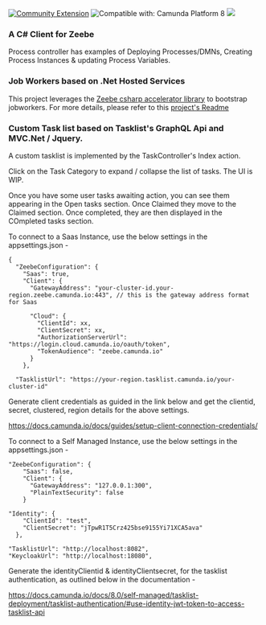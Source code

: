 [![Community Extension](https://img.shields.io/badge/Community%20Extension-An%20open%20source%20community%20maintained%20project-FF4700)](https://github.com/camunda-community-hub/community)
![Compatible with: Camunda Platform 8](https://img.shields.io/badge/Compatible%20with-Camunda%20Platform%208-0072Ce)
[![](https://img.shields.io/badge/Lifecycle-Incubating-blue)](https://github.com/Camunda-Community-Hub/community/blob/main/extension-lifecycle.md#incubating-)
### A C# Client for Zeebe

Process controller has examples of Deploying Processes/DMNs, Creating Process Instances & updating Process Variables.

### Job Workers based on .Net Hosted Services

This project leverages the [Zeebe csharp accelerator library](https://github.com/camunda-community-hub/zeebe-client-csharp-accelerator) to bootstrap jobworkers. For more details, please refer to this [project's Readme](https://github.com/camunda-community-hub/zeebe-client-csharp-accelerator/blob/main/README.md)

### Custom Task list based on Tasklist's GraphQL Api and MVC.Net / Jquery.

A custom tasklist is implemented by the TaskController's Index action. 

Click on the Task Category to expand / collapse the list of tasks. The UI is WIP.

Once you have some user tasks awaiting action, you can see them appearing in the Open tasks section.
Once Claimed they move to the Claimed section.
Once completed, they are then displayed in the COmpleted tasks section.

To connect to a Saas Instance, use the below settings in the appsettings.json -

```
{
  "ZeebeConfiguration": {
    "Saas": true,
    "Client": {
      "GatewayAddress": "your-cluster-id.your-region.zeebe.camunda.io:443", // this is the gateway address format for Saas

      "Cloud": {
        "ClientId": xx,
        "ClientSecret": xx,
        "AuthorizationServerUrl": "https://login.cloud.camunda.io/oauth/token",
        "TokenAudience": "zeebe.camunda.io"
      }
    },

  "TasklistUrl": "https://your-region.tasklist.camunda.io/your-cluster-id"

 ```

Generate client credentials as guided in the link below and get the clientid, secret, clustered, region details for the above settings.
 
https://docs.camunda.io/docs/guides/setup-client-connection-credentials/

To connect to a Self Managed Instance, use the below settings in the appsettings.json -

```
"ZeebeConfiguration": {
    "Saas": false,
    "Client": {
      "GatewayAddress": "127.0.0.1:300",
      "PlainTextSecurity": false
    }

"Identity": {
    "ClientId": "test",
    "ClientSecret": "jTpwR1T5Crz425bse9155Yi71XCA5ava"
  },

"TasklistUrl": "http://localhost:8082",
"KeycloakUrl": "http://localhost:18080",
 ```

Generate the identityClientid & identityClientsecret, for the tasklist authentication, as outlined below in the documentation -

https://docs.camunda.io/docs/8.0/self-managed/tasklist-deployment/tasklist-authentication/#use-identity-jwt-token-to-access-tasklist-api
